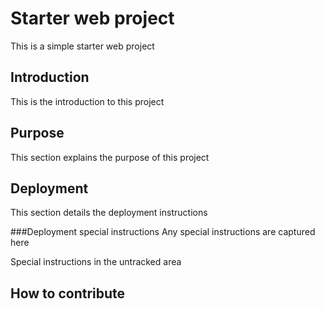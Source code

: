 # Starter web project
This is a simple starter web project
## Introduction
This is the introduction to this project
## Purpose
This section explains the purpose of this project
## Deployment
This section details the deployment instructions

###Deployment special instructions
 Any special instructions are captured here

Special instructions in the untracked area

## How to contribute

